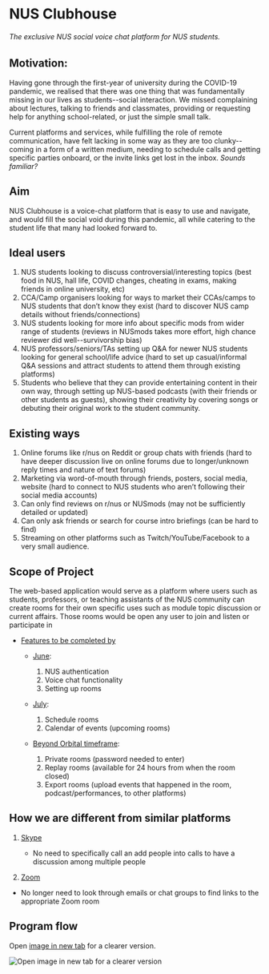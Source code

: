 # NUS Clubhouse
###### The exclusive NUS social voice chat platform for NUS students.

## Motivation:

Having gone through the first-year of university during the COVID-19 pandemic, we realised that there was one thing that was fundamentally missing in our lives as students--social interaction. We missed complaining about lectures, talking to friends and classmates, providing or requesting help for anything school-related, or just the simple small talk.

Current platforms and services, while fulfilling the role of remote communication, have felt lacking in some way as they are too clunky--coming in a form of a written medium, needing to schedule calls and getting specific parties onboard, or the invite links get lost in the inbox. _Sounds familiar?_

## Aim

NUS Clubhouse is a voice-chat platform that is easy to use and navigate, and would fill the social void during this pandemic, all while catering to the student life that many had looked forward to.

## Ideal users
1. NUS students looking to discuss controversial/interesting topics (best food in NUS, hall life, COVID changes, cheating in exams, making friends in online university, etc)
2. CCA/Camp organisers looking for ways to market their CCAs/camps to NUS students that don’t know they exist (hard to discover NUS camp details without friends/connections)
3. NUS students looking for more info about specific mods from wider range of students (reviews in NUSmods takes more effort, high chance reviewer did well--survivorship bias)
4. NUS professors/seniors/TAs setting up Q&A for newer NUS students looking for general school/life advice (hard to set up casual/informal Q&A sessions and attract students to attend them through existing platforms)
5. Students who believe that they can provide entertaining content in their own way, through setting up NUS-based podcasts (with their friends or other students as guests), showing their creativity by covering songs or debuting their original work to the student community.


## Existing ways
1. Online forums like r/nus on Reddit or group chats with friends (hard to have deeper discussion live on online forums due to longer/unknown reply times and nature of text forums)
2. Marketing via word-of-mouth through friends, posters, social media, website (hard to connect to NUS students who aren’t following their social media accounts)
3. Can only find reviews on r/nus or NUSmods (may not be sufficiently detailed or updated)
4. Can only ask friends or search for course intro briefings (can be hard to find)
5. Streaming on other platforms such as Twitch/YouTube/Facebook to a very small audience. 

## Scope of Project

The web-based application would serve as a platform where users such as students, professors, or teaching assistants of the NUS community can create rooms for their own specific uses such as module topic discussion or current affairs. Those rooms would be open any user to join and listen or participate in

- <span style="text-decoration:underline;">Features to be completed by</span>
    - <span style="text-decoration:underline;">June</span>:
        1. NUS authentication
        2. Voice chat functionality
        3. Setting up rooms

    - <span style="text-decoration:underline;">July</span>:
        1. Schedule rooms
        2. Calendar of events (upcoming rooms)

    - <span style="text-decoration:underline;">Beyond Orbital timeframe</span>:
        1. Private rooms (password needed to enter)
        2. Replay rooms (available for 24 hours from when the room closed)
        3. Export rooms (upload events that happened in the room, podcast/performances, to other platforms)

## How we are different from similar platforms

1. <span style="text-decoration:underline;">Skype</span>
    * No need to specifically call an add people into calls to have a discussion among multiple people

2. <span style="text-decoration:underline;">Zoom</span>
 * No longer need to look through emails or chat groups to find links to the appropriate Zoom room

## Program flow

Open [image in new tab](https://raw.githubusercontent.com/aidanaden/nus-clubhouse/main/nusch-prog-flow.png) for a clearer version.

![Open image in new tab for a clearer version](https://raw.githubusercontent.com/aidanaden/nus-clubhouse/main/nusch-prog-flow.png "image_tooltip")


